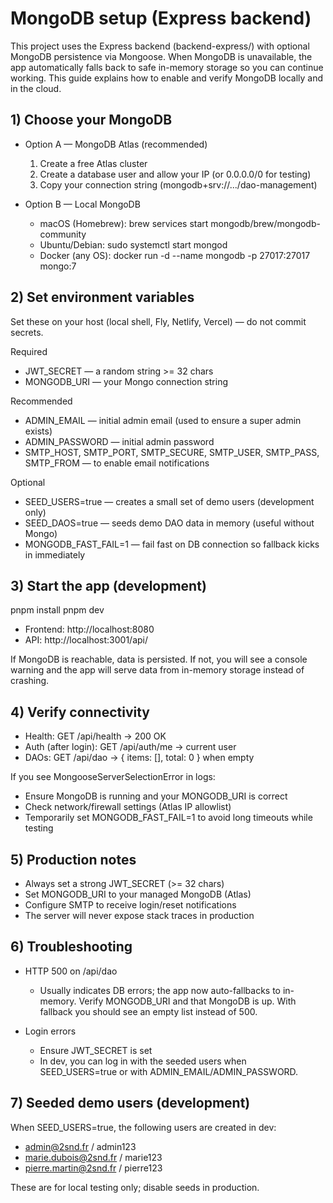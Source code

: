 # MongoDB setup (Express backend)

This project uses the Express backend (backend-express/) with optional MongoDB persistence via Mongoose. When MongoDB is unavailable, the app automatically falls back to safe in-memory storage so you can continue working. This guide explains how to enable and verify MongoDB locally and in the cloud.

## 1) Choose your MongoDB

- Option A — MongoDB Atlas (recommended)
  1. Create a free Atlas cluster
  2. Create a database user and allow your IP (or 0.0.0.0/0 for testing)
  3. Copy your connection string (mongodb+srv://.../dao-management)

- Option B — Local MongoDB
  - macOS (Homebrew):
    brew services start mongodb/brew/mongodb-community
  - Ubuntu/Debian:
    sudo systemctl start mongod
  - Docker (any OS):
    docker run -d --name mongodb -p 27017:27017 mongo:7

## 2) Set environment variables

Set these on your host (local shell, Fly, Netlify, Vercel) — do not commit secrets.

Required
- JWT_SECRET — a random string >= 32 chars
- MONGODB_URI — your Mongo connection string

Recommended
- ADMIN_EMAIL — initial admin email (used to ensure a super admin exists)
- ADMIN_PASSWORD — initial admin password
- SMTP_HOST, SMTP_PORT, SMTP_SECURE, SMTP_USER, SMTP_PASS, SMTP_FROM — to enable email notifications

Optional
- SEED_USERS=true — creates a small set of demo users (development only)
- SEED_DAOS=true — seeds demo DAO data in memory (useful without Mongo)
- MONGODB_FAST_FAIL=1 — fail fast on DB connection so fallback kicks in immediately

## 3) Start the app (development)

pnpm install
pnpm dev

- Frontend: http://localhost:8080
- API:      http://localhost:3001/api/

If MongoDB is reachable, data is persisted. If not, you will see a console warning and the app will serve data from in-memory storage instead of crashing.

## 4) Verify connectivity

- Health:            GET /api/health            → 200 OK
- Auth (after login): GET /api/auth/me          → current user
- DAOs:              GET /api/dao               → { items: [], total: 0 } when empty

If you see MongooseServerSelectionError in logs:
- Ensure MongoDB is running and your MONGODB_URI is correct
- Check network/firewall settings (Atlas IP allowlist)
- Temporarily set MONGODB_FAST_FAIL=1 to avoid long timeouts while testing

## 5) Production notes

- Always set a strong JWT_SECRET (>= 32 chars)
- Set MONGODB_URI to your managed MongoDB (Atlas)
- Configure SMTP to receive login/reset notifications
- The server will never expose stack traces in production

## 6) Troubleshooting

- HTTP 500 on /api/dao
  - Usually indicates DB errors; the app now auto-fallbacks to in-memory. Verify MONGODB_URI and that MongoDB is up. With fallback you should see an empty list instead of 500.

- Login errors
  - Ensure JWT_SECRET is set
  - In dev, you can log in with the seeded users when SEED_USERS=true or with ADMIN_EMAIL/ADMIN_PASSWORD.

## 7) Seeded demo users (development)

When SEED_USERS=true, the following users are created in dev:
- admin@2snd.fr / admin123
- marie.dubois@2snd.fr / marie123
- pierre.martin@2snd.fr / pierre123

These are for local testing only; disable seeds in production.
